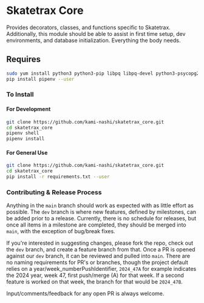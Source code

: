 # Skatetrax Core
Provides decorators, classes, and functions specific to Skatetrax. Additionally, this module should be able to assist in first time setup, dev environments, and database initialization.  Everything the body needs.


## Requires
``` bash
sudo yum install python3 python3-pip libpq libpq-devel python3-psycopg2 postgresql15
pip install pipenv --user
```

### To Install
#### For Development
``` bash
git clone https://github.com/kami-nashi/skatetrax_core.git
cd skatetrax_core
pipenv shell
pipenv install
```

#### For General Use
```bash
git clone https://github.com/kami-nashi/skatetrax_core.git
cd skatetrax_core
pip install -r requirements.txt --user
```

### Contributing & Release Process
Anything in the `main` branch should work as expected with as little effort as possible.  The `dev` branch is where new features, defined by milestones, can be added prior to a release.  Currently, there is no schedule for releases, but once all items in a milestone are completed, they should be merged into `main`, with the exception of bug/break fixes.

If you're interested in suggesting changes, please fork the repo, check out the `dev` branch, and create a feature branch from that.  Once a PR is opened against our `dev` branch, it can be reviewed and pulled into `main`. There are no naming requirements for PR's or branches, though the project default relies on a year/week_numberPushIdentifier, `2024_47A` for example indicates the 2024 year, week 47, first push/merge (A) for that week. If a second feature is worked on that week, the branch for that would be `2024_47B`.

Input/comments/feedback for any open PR is always welcome.
